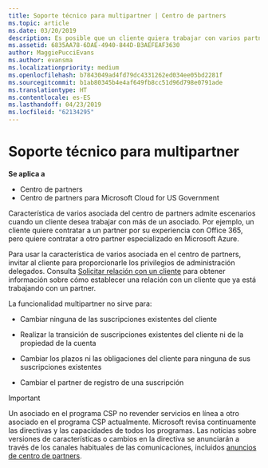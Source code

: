 ```yaml
---
title: Soporte técnico para multipartner | Centro de partners
ms.topic: article
ms.date: 03/20/2019
description: Es posible que un cliente quiera trabajar con varios partners especializados en distintos servicios en el programa Proveedor de soluciones en la nube.
ms.assetid: 6835AA78-6DAE-4940-844D-B3AEFEAF3630
author: MaggiePucciEvans
ms.author: evansma
ms.localizationpriority: medium
ms.openlocfilehash: b7843049ad4fd79dc4331262ed034ee05bd2281f
ms.sourcegitcommit: b1ab80345b4e4af649fb8cc51d96d798e0791ade
ms.translationtype: HT
ms.contentlocale: es-ES
ms.lasthandoff: 04/23/2019
ms.locfileid: "62134295"
---
```

# <a name="multi-partner-support"></a>Soporte técnico para multipartner

**Se aplica a**

-  Centro de partners
-  Centro de partners para Microsoft Cloud for US Government

Característica de varios asociada del centro de partners admite escenarios cuando un cliente desea trabajar con más de un asociado. Por ejemplo, un cliente quiere contratar a un partner por su experiencia con Office 365, pero quiere contratar a otro partner especializado en Microsoft Azure.

Para usar la característica de varios asociada en el centro de partners, invitar al cliente para proporcionarle los privilegios de administración delegados. Consulta [Solicitar relación con un cliente](request-a-relationship-with-a-customer.md) para obtener información sobre cómo establecer una relación con un cliente que ya está trabajando con un partner.

La funcionalidad multipartner no sirve para:

- Cambiar ninguna de las suscripciones existentes del cliente

- Realizar la transición de suscripciones existentes del cliente ni de la propiedad de la cuenta

- Cambiar los plazos ni las obligaciones del cliente para ninguna de sus suscripciones existentes

- Cambiar el partner de registro de una suscripción

> [!IMPORTANT]  
> Un asociado en el programa CSP no revender servicios en línea a otro asociado en el programa CSP actualmente. Microsoft revisa continuamente las directivas y las capacidades de todos los programas. Las noticias sobre versiones de características o cambios en la directiva se anunciarán a través de los canales habituales de las comunicaciones, incluidos [anuncios de centro de partners](https://partner.microsoft.com/en-us/pcv/announcements).